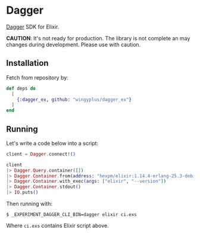 # Dagger

[Dagger](dagger.io) SDK for Elixir.

**CAUTION**: It's not ready for production. The library is not complete an may changes during development. Please use with caution.

## Installation

Fetch from repository by:

```elixir
def deps do
  [
    {:dagger_ex, github: "wingyplus/dagger_ex"}
  ]
end
```

## Running

Let's write a code below into a script:

```elixir
client = Dagger.connect!()

client
|> Dagger.Query.container([])
|> Dagger.Container.from(address: "hexpm/elixir:1.14.4-erlang-25.3-debian-buster-20230227-slim")
|> Dagger.Container.with_exec(args: ["elixir", "--version"])
|> Dagger.Container.stdout()
|> IO.puts()
```

Then running with:

```shell
$ _EXPERIMENT_DAGGER_CLI_BIN=dagger elixir ci.exs
```

Where `ci.exs` contains Elixir script above.
